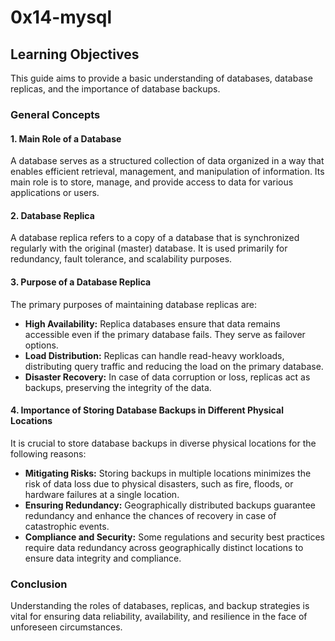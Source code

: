 # 0x14-mysql

## Learning Objectives

This guide aims to provide a basic understanding of databases, database replicas, and the importance of database backups.

### General Concepts

#### 1. Main Role of a Database

A database serves as a structured collection of data organized in a way that enables efficient retrieval, management, and manipulation of information. Its main role is to store, manage, and provide access to data for various applications or users.

#### 2. Database Replica

A database replica refers to a copy of a database that is synchronized regularly with the original (master) database. It is used primarily for redundancy, fault tolerance, and scalability purposes.

#### 3. Purpose of a Database Replica

The primary purposes of maintaining database replicas are:
- **High Availability:** Replica databases ensure that data remains accessible even if the primary database fails. They serve as failover options.
- **Load Distribution:** Replicas can handle read-heavy workloads, distributing query traffic and reducing the load on the primary database.
- **Disaster Recovery:** In case of data corruption or loss, replicas act as backups, preserving the integrity of the data.

#### 4. Importance of Storing Database Backups in Different Physical Locations

It is crucial to store database backups in diverse physical locations for the following reasons:
- **Mitigating Risks:** Storing backups in multiple locations minimizes the risk of data loss due to physical disasters, such as fire, floods, or hardware failures at a single location.
- **Ensuring Redundancy:** Geographically distributed backups guarantee redundancy and enhance the chances of recovery in case of catastrophic events.
- **Compliance and Security:** Some regulations and security best practices require data redundancy across geographically distinct locations to ensure data integrity and compliance.

### Conclusion

Understanding the roles of databases, replicas, and backup strategies is vital for ensuring data reliability, availability, and resilience in the face of unforeseen circumstances.


